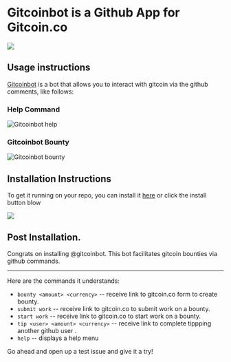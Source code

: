 # Gitcoinbot is a Github App for Gitcoin.co


<a href="https://github.com/apps/gitcoinbot">
    <img src="https://github.com/gitcoinco/web/raw/master/app/gitcoinbot/install.jpg">
</a>

## Usage instructions

[Gitcoinbot](https://github.com/Gitcoinbot) is a bot that allows you to interact with gitcoin via the github comments, like follows:

### Help Command
![Gitcoinbot help](https://github.com/molecula451/web/blob/master/docs/imgs/gitcoinbothelp.gif?raw=true)

### Gitcoinbot Bounty <amount> 
![Gitcoinbot bounty](https://github.com/molecula451/web/blob/master/docs/imgs/gitcoinbotbounty.gif)

## Installation Instructions

To get it running on your repo, you can install it [here](https://github.com/apps/gitcoinbot) or click the install button blow

<a href="https://github.com/apps/gitcoinbot">
    <img src="https://github.com/gitcoinco/web/raw/master/app/gitcoinbot/install.jpg">
</a>

## Post Installation.

Congrats on installing @gitcoinbot.  This bot facilitates gitcoin bounties via github commands.

<hr>Here are the commands it understands:

 * `bounty <amount> <currency>` -- receive link to gitcoin.co form to create bounty.
 * `submit work` -- receive link to gitcoin.co to submit work on a bounty.
 * `start work` -- receive link to gitcoin.co to start work on a bounty.
 * `tip <user> <amount> <currency>` -- receive link to complete tippping another github user *<amount>* <currency>.
 * `help` -- displays a help menu

 Go ahead and open up a test issue and give it a try!

